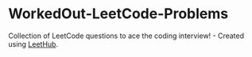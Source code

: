 # WorkedOut-LeetCode-Problems
Collection of LeetCode questions to ace the coding interview! - Created using [LeetHub](https://github.com/QasimWani/LeetHub).

